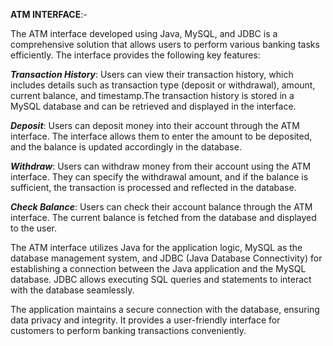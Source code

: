 **ATM INTERFACE**:-

The ATM interface developed using Java, MySQL, and JDBC is a comprehensive solution that allows users to perform various banking tasks efficiently. 
The interface provides the following key features:

***Transaction History***: Users can view their transaction history, which includes details such as transaction type (deposit or withdrawal), amount, current balance, and timestamp.The transaction history is stored in a MySQL database and can be retrieved and displayed in the interface.

***Deposit***: Users can deposit money into their account through the ATM interface.
         The interface allows them to enter the amount to be deposited, and the balance is updated accordingly in the database.
         
***Withdraw***: Users can withdraw money from their account using the ATM interface. 
          They can specify the withdrawal amount, and if the balance is sufficient, the transaction is processed and reflected in the database.
          
***Check Balance***: Users can check their account balance through the ATM interface. 
               The current balance is fetched from the database and displayed to the user.
               
The ATM interface utilizes Java for the application logic, MySQL as the database management system, and JDBC (Java Database Connectivity) for establishing a connection between the Java application and the MySQL database. JDBC allows executing SQL queries and statements to interact with the database seamlessly.

The application maintains a secure connection with the database, ensuring data privacy and integrity. It provides a user-friendly interface for customers to perform banking transactions conveniently.
